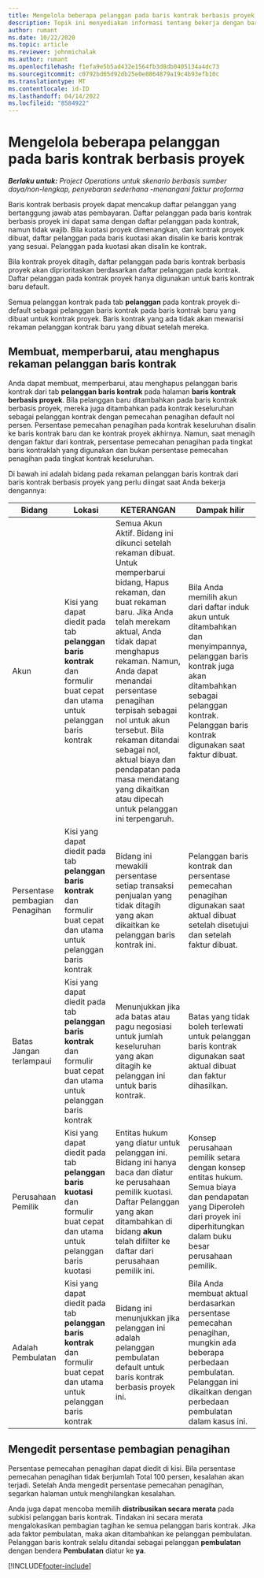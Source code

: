 ```yaml
---
title: Mengelola beberapa pelanggan pada baris kontrak berbasis proyek
description: Topik ini menyediakan informasi tentang bekerja dengan baris kontrak dan kontrak yang berisi beberapa pelanggan.
author: rumant
ms.date: 10/22/2020
ms.topic: article
ms.reviewer: johnmichalak
ms.author: rumant
ms.openlocfilehash: f1efa9e5b5ad432e1564fb3d8db0405134a4dc73
ms.sourcegitcommit: c0792bd65d92db25e0e8864879a19c4b93efb10c
ms.translationtype: MT
ms.contentlocale: id-ID
ms.lasthandoff: 04/14/2022
ms.locfileid: "8584922"
---
```

# <a name="manage-multiple-customers-on-project-based-contract-lines"></a>Mengelola beberapa pelanggan pada baris kontrak berbasis proyek

_**Berlaku untuk:** Project Operations untuk skenario berbasis sumber daya/non-lengkap, penyebaran sederhana -menangani faktur proforma_

Baris kontrak berbasis proyek dapat mencakup daftar pelanggan yang bertanggung jawab atas pembayaran. Daftar pelanggan pada baris kontrak berbasis proyek ini dapat sama dengan daftar pelanggan pada kontrak, namun tidak wajib. Bila kuotasi proyek dimenangkan, dan kontrak proyek dibuat, daftar pelanggan pada baris kuotasi akan disalin ke baris kontrak yang sesuai. Pelanggan pada kuotasi akan disalin ke kontrak.

Bila kontrak proyek ditagih, daftar pelanggan pada baris kontrak berbasis proyek akan diprioritaskan berdasarkan daftar pelanggan pada kontrak. Daftar pelanggan pada kontrak proyek hanya digunakan untuk baris kontrak baru default.

Semua pelanggan kontrak pada tab **pelanggan** pada kontrak proyek di-default sebagai pelanggan baris kontrak pada baris kontrak baru yang dibuat untuk kontrak proyek. Baris kontrak yang ada tidak akan mewarisi rekaman pelanggan kontrak baru yang dibuat setelah mereka.

## <a name="create-update-or-delete-a-contract-line-customer-record"></a>Membuat, memperbarui, atau menghapus rekaman pelanggan baris kontrak

Anda dapat membuat, memperbarui, atau menghapus pelanggan baris kontrak dari tab **pelanggan baris kontrak** pada halaman **baris kontrak berbasis proyek**. Bila pelanggan baru ditambahkan pada baris kontrak berbasis proyek, mereka juga ditambahkan pada kontrak keseluruhan sebagai pelanggan kontrak dengan pemecahan penagihan default nol persen. Persentase pemecahan penagihan pada kontrak keseluruhan disalin ke baris kontrak baru dan ke kontrak proyek akhirnya. Namun, saat menagih dengan faktur dari kontrak, persentase pemecahan penagihan pada tingkat baris kontraklah yang digunakan dan bukan persentase pemecahan penagihan pada tingkat kontrak keseluruhan. 

Di bawah ini adalah bidang pada rekaman pelanggan baris kontrak dari baris kontrak berbasis proyek yang perlu diingat saat Anda bekerja dengannya:

| Bidang | Lokasi | KETERANGAN | Dampak hilir |
| --- | --- | --- | --- |
| Akun | Kisi yang dapat diedit pada tab **pelanggan baris kontrak** dan formulir buat cepat dan utama untuk pelanggan baris kontrak | Semua Akun Aktif. Bidang ini dikunci setelah rekaman dibuat. Untuk memperbarui bidang, Hapus rekaman, dan buat rekaman baru. Jika Anda telah merekam aktual, Anda tidak dapat menghapus rekaman. Namun, Anda dapat menandai persentase penagihan terpisah sebagai nol untuk akun tersebut. Bila rekaman ditandai sebagai nol, aktual biaya dan pendapatan pada masa mendatang yang dikaitkan atau dipecah untuk pelanggan ini terpengaruh. | Bila Anda memilih akun dari daftar induk akun untuk ditambahkan dan menyimpannya, pelanggan baris kontrak juga akan ditambahkan sebagai pelanggan kontrak. Pelanggan baris kontrak digunakan saat faktur dibuat. |
| Persentase pembagian Penagihan | Kisi yang dapat diedit pada tab **pelanggan baris kontrak** dan formulir buat cepat dan utama untuk pelanggan baris kontrak | Bidang ini mewakili persentase setiap transaksi penjualan yang tidak ditagih yang akan dikaitkan ke pelanggan baris kontrak ini. | Pelanggan baris kontrak dan persentase pemecahan penagihan digunakan saat aktual dibuat setelah disetujui dan setelah faktur dibuat. |
| Batas Jangan terlampaui | Kisi yang dapat diedit pada tab **pelanggan baris kontrak** dan formulir buat cepat dan utama untuk pelanggan baris kontrak | Menunjukkan jika ada batas atau pagu negosiasi untuk jumlah keseluruhan yang akan ditagih ke pelanggan ini untuk baris kontrak. | Batas yang tidak boleh terlewati untuk pelanggan baris kontrak digunakan saat aktual dibuat dan faktur dihasilkan. |
| Perusahaan Pemilik | Kisi yang dapat diedit pada tab **pelanggan baris kuotasi** dan formulir buat cepat dan utama untuk pelanggan baris kuotasi | Entitas hukum yang diatur untuk pelanggan ini. Bidang ini hanya baca dan diatur ke perusahaan pemilik kuotasi. Daftar Pelanggan yang akan ditambahkan di bidang **akun** telah difilter ke daftar dari perusahaan pemilik ini. | Konsep perusahaan pemilik setara dengan konsep entitas hukum. Semua biaya dan pendapatan yang Diperoleh dari proyek ini diperhitungkan dalam buku besar perusahaan pemilik. |
| Adalah Pembulatan | Kisi yang dapat diedit pada tab **pelanggan baris kontrak** dan formulir buat cepat dan utama untuk pelanggan baris kontrak | Bidang ini menunjukkan jika pelanggan ini adalah pelanggan pembulatan default untuk baris kontrak berbasis proyek ini. | Bila Anda membuat aktual berdasarkan persentase pemecahan penagihan, mungkin ada beberapa perbedaan pembulatan. Pelanggan ini dikaitkan dengan perbedaan pembulatan dalam kasus ini. |

## <a name="edit-billing-split-percentages"></a>Mengedit persentase pembagian penagihan

Persentase pemecahan penagihan dapat diedit di kisi. Bila persentase pemecahan penagihan tidak berjumlah Total 100 persen, kesalahan akan terjadi. Setelah Anda mengedit persentase pemecahan penagihan, segarkan halaman untuk menghilangkan kesalahan.

Anda juga dapat mencoba memilih **distribusikan secara merata** pada subkisi pelanggan baris kontrak. Tindakan ini secara merata mengalokasikan pembagian tagihan ke semua pelanggan baris kontrak. Jika ada faktor pembulatan, maka akan ditambahkan ke pelanggan pembulatan. Pelanggan baris kontrak selalu ditandai sebagai pelanggan **pembulatan** dengan bendera **Pembulatan** diatur ke **ya**.


[!INCLUDE[footer-include](../includes/footer-banner.md)]